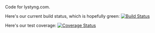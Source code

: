 Code for lystyng.com.

Here's our current build status, which is hopefully green: [![Build Status](https://travis-ci.org/lystyng/lystyng.svg?branch=master)](https://travis-ci.org/lystyng/lystyng)

Here's our test coverage: [![Coverage Status](https://img.shields.io/coveralls/davorg/lystyng.svg)](https://coveralls.io/r/davorg/lystyng)
